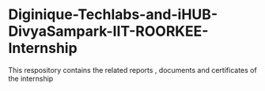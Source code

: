 # Diginique-Techlabs-and-iHUB-DivyaSampark-IIT-ROORKEE-Internship
This respository contains the related reports , documents and certificates of the internship
